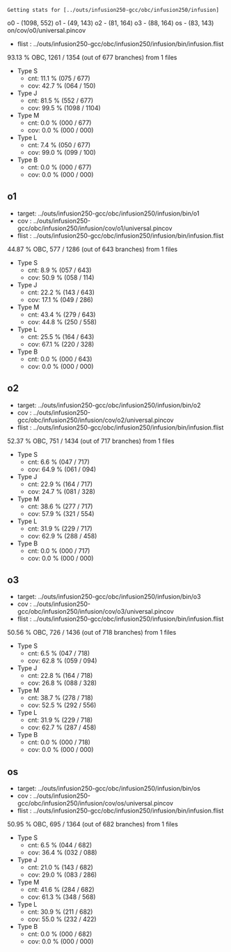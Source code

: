 	Getting stats for [../outs/infusion250-gcc/obc/infusion250/infusion]
o0 - (1098, 552)
o1 - (49, 143)
o2 - (81, 164)
o3 - (88, 164)
os - (83, 143)
on/cov/o0/universal.pincov
- flist : ../outs/infusion250-gcc/obc/infusion250/infusion/bin/infusion.flist

93.13 % OBC, 1261 / 1354 (out of 677 branches) from 1 files

- Type S
	- cnt: 11.1 % (075 / 677)
	- cov: 42.7 % (064 / 150)
- Type J
	- cnt: 81.5 % (552 / 677)
	- cov: 99.5 % (1098 / 1104)
- Type M
	- cnt: 0.0 % (000 / 677)
	- cov: 0.0 % (000 / 000)
- Type L
	- cnt: 7.4 % (050 / 677)
	- cov: 99.0 % (099 / 100)
- Type B
	- cnt: 0.0 % (000 / 677)
	- cov: 0.0 % (000 / 000)


o1
--

- target: ../outs/infusion250-gcc/obc/infusion250/infusion/bin/o1
- cov   : ../outs/infusion250-gcc/obc/infusion250/infusion/cov/o1/universal.pincov
- flist : ../outs/infusion250-gcc/obc/infusion250/infusion/bin/infusion.flist

44.87 % OBC, 577 / 1286 (out of 643 branches) from 1 files

- Type S
	- cnt: 8.9 % (057 / 643)
	- cov: 50.9 % (058 / 114)
- Type J
	- cnt: 22.2 % (143 / 643)
	- cov: 17.1 % (049 / 286)
- Type M
	- cnt: 43.4 % (279 / 643)
	- cov: 44.8 % (250 / 558)
- Type L
	- cnt: 25.5 % (164 / 643)
	- cov: 67.1 % (220 / 328)
- Type B
	- cnt: 0.0 % (000 / 643)
	- cov: 0.0 % (000 / 000)


o2
--

- target: ../outs/infusion250-gcc/obc/infusion250/infusion/bin/o2
- cov   : ../outs/infusion250-gcc/obc/infusion250/infusion/cov/o2/universal.pincov
- flist : ../outs/infusion250-gcc/obc/infusion250/infusion/bin/infusion.flist

52.37 % OBC, 751 / 1434 (out of 717 branches) from 1 files

- Type S
	- cnt: 6.6 % (047 / 717)
	- cov: 64.9 % (061 / 094)
- Type J
	- cnt: 22.9 % (164 / 717)
	- cov: 24.7 % (081 / 328)
- Type M
	- cnt: 38.6 % (277 / 717)
	- cov: 57.9 % (321 / 554)
- Type L
	- cnt: 31.9 % (229 / 717)
	- cov: 62.9 % (288 / 458)
- Type B
	- cnt: 0.0 % (000 / 717)
	- cov: 0.0 % (000 / 000)


o3
--

- target: ../outs/infusion250-gcc/obc/infusion250/infusion/bin/o3
- cov   : ../outs/infusion250-gcc/obc/infusion250/infusion/cov/o3/universal.pincov
- flist : ../outs/infusion250-gcc/obc/infusion250/infusion/bin/infusion.flist

50.56 % OBC, 726 / 1436 (out of 718 branches) from 1 files

- Type S
	- cnt: 6.5 % (047 / 718)
	- cov: 62.8 % (059 / 094)
- Type J
	- cnt: 22.8 % (164 / 718)
	- cov: 26.8 % (088 / 328)
- Type M
	- cnt: 38.7 % (278 / 718)
	- cov: 52.5 % (292 / 556)
- Type L
	- cnt: 31.9 % (229 / 718)
	- cov: 62.7 % (287 / 458)
- Type B
	- cnt: 0.0 % (000 / 718)
	- cov: 0.0 % (000 / 000)


os
--

- target: ../outs/infusion250-gcc/obc/infusion250/infusion/bin/os
- cov   : ../outs/infusion250-gcc/obc/infusion250/infusion/cov/os/universal.pincov
- flist : ../outs/infusion250-gcc/obc/infusion250/infusion/bin/infusion.flist

50.95 % OBC, 695 / 1364 (out of 682 branches) from 1 files

- Type S
	- cnt: 6.5 % (044 / 682)
	- cov: 36.4 % (032 / 088)
- Type J
	- cnt: 21.0 % (143 / 682)
	- cov: 29.0 % (083 / 286)
- Type M
	- cnt: 41.6 % (284 / 682)
	- cov: 61.3 % (348 / 568)
- Type L
	- cnt: 30.9 % (211 / 682)
	- cov: 55.0 % (232 / 422)
- Type B
	- cnt: 0.0 % (000 / 682)
	- cov: 0.0 % (000 / 000)


